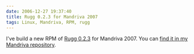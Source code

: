 ```yaml
---
date: 2006-12-27 19:37:40
title: Rugg 0.2.3 for Mandriva 2007
tags: Linux, Mandriva, RPM, rugg
---
```


I've build a new RPM of [Rugg 0.2.3](https://groups.google.fr/group/rugg/browse_thread/thread/26c6025afcd57313/f18cecbc24586a76) for Mandriva 2007. You can [find it in my Mandriva repository](https://github.com/kdeldycke/mandriva-specs).
